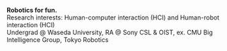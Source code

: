 <b>Robotics for fun.</b>
<br>Research interests: Human-computer interaction (HCI) and Human-robot interaction (HCI)
<br>Undergrad @ Waseda University, RA @ Sony CSL & OIST, ex. CMU Big Intelligence Group, Tokyo Robotics
